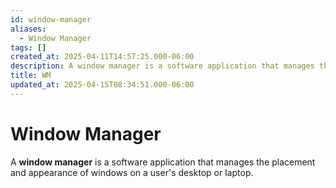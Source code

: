 ```yaml
---
id: window-manager
aliases:
  - Window Manager
tags: []
created_at: 2025-04-11T14:57:25.000-06:00
description: A window manager is a software application that manages the placement and appearance of windows on a user's desktop or laptop.
title: WM
updated_at: 2025-04-15T08:34:51.000-06:00
---
```


# Window Manager

A **window manager** is a software application that manages the placement and appearance of windows on a user's desktop or laptop.
